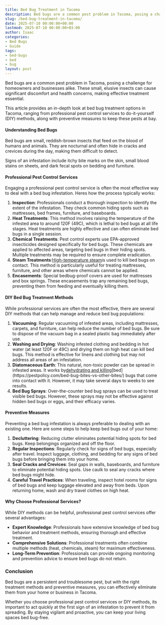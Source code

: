 ```yaml
---
title: Bed Bug Treatment in Tacoma
description: Bed bugs are a common pest problem in Tacoma, posing a challenge for homeowners and businesses alike. These small, elusive insects can cause significant...
slug: /bed-bug-treatment-in-tacoma/
date: 2025-07-10 00:00:00+00:00
lastmod: 2025-07-10 00:00:00+03:00
author: Isaac
categories:
- Bed Bugs
- Guide
tags:
- bed-bugs
- bed
- bug
layout: post
---
```

Bed bugs are a common pest problem in Tacoma, posing a challenge for homeowners and businesses alike. These small, elusive insects can cause significant discomfort and health concerns, making effective treatment essential.

This article provides an in-depth look at bed bug treatment options in Tacoma, ranging from professional pest control services to do-it-yourself (DIY) methods, along with preventive measures to keep these pests at bay.
#### Understanding Bed Bugs
Bed bugs are small, reddish-brown insects that feed on the blood of humans and animals. They are nocturnal and often hide in cracks and crevices during the day, making them difficult to detect.

Signs of an infestation include itchy bite marks on the skin, small blood stains on sheets, and dark fecal spots on bedding and furniture.
#### Professional Pest Control Services
Engaging a professional pest control service is often the most effective way to deal with a bed bug infestation. Heres how the process typically works:
1. **Inspection**: Professionals conduct a thorough inspection to identify the extent of the infestation. They check common hiding spots such as mattresses, bed frames, furniture, and baseboards.
2. **Heat Treatments**: This method involves raising the temperature of the infested area to around 120F (49C), which is lethal to bed bugs at all life stages. Heat treatments are highly effective and can often eliminate bed bugs in a single session.
3. **Chemical Treatments**: Pest control experts use EPA-approved insecticides designed specifically for bed bugs. These chemicals are applied to affected areas, targeting bed bugs in their hiding spots. Multiple treatments may be required to ensure complete eradication.
4. **Steam Treatments**:[High-temperature steam](https://pestpolicy.com/best-bed-bug-steamer/)is used to kill bed bugs on contact. This method is particularly useful for treating mattresses, furniture, and other areas where chemicals cannot be applied.
5. **Encasements**: Special bedbug-proof covers are used for mattresses and box springs. These encasements trap any remaining bed bugs, preventing them from feeding and eventually killing them.
#### DIY Bed Bug Treatment Methods
While professional services are often the most effective, there are several DIY methods that can help manage and reduce bed bug populations:
1. **Vacuuming**: Regular vacuuming of infested areas, including mattresses, carpets, and furniture, can help reduce the number of bed bugs. Be sure to dispose of the vacuum bag in a sealed plastic bag immediately after use.
2. **Washing and Drying**: Washing infested clothing and bedding in hot water (at least 120F or 49C) and drying them on high heat can kill bed bugs. This method is effective for linens and clothing but may not address all areas of an infestation.
3. **Diatomaceous Earth**: This natural, non-toxic powder can be spread in infested areas. It works by[dehydrating and killing](https://pestpolicy.com/does-diatomaceous-earth-kill-[bed-bugs](https://pestpolicy.com/bed-bug-bites-vs-mosquito-bites/)/)[bed](https://pestpolicy.com/bed-bug-bites-vs-other-bites/) bugs that come into contact with it. However, it may take several days to weeks to see results.
4. **Bed Bug Sprays**: Over-the-counter bed bug sprays can be used to treat visible bed bugs. However, these sprays may not be effective against hidden bed bugs or eggs, and their efficacy varies.
#### Preventive Measures
Preventing a bed bug infestation is always preferable to dealing with an existing one. Here are some steps to help keep bed bugs out of your home:
1. **Decluttering**: Reducing clutter eliminates potential hiding spots for bed bugs. Keep belongings organized and off the floor.
2. **Regular Inspections**: Regularly check for signs of bed bugs, especially after travel. Inspect luggage, clothing, and bedding for any signs of bed bugs before bringing them into your home.
3. **Seal Cracks and Crevices**: Seal gaps in walls, baseboards, and furniture to eliminate potential hiding spots. Use caulk to seal any cracks where bed bugs might hide.
4. **Careful Travel Practices**: When traveling, inspect hotel rooms for signs of bed bugs and keep luggage elevated and away from beds. Upon returning home, wash and dry travel clothes on high heat.
#### Why Choose Professional Services?
While DIY methods can be helpful, professional pest control services offer several advantages:
- **Expert Knowledge**: Professionals have extensive knowledge of bed bug behavior and treatment methods, ensuring thorough and effective treatment.
- **Comprehensive Solutions**: Professional treatments often combine multiple methods (heat, chemicals, steam) for maximum effectiveness.
- **Long-Term Prevention**: Professionals can provide ongoing monitoring and prevention advice to ensure bed bugs do not return.
### Conclusion
Bed bugs are a persistent and troublesome pest, but with the right treatment methods and preventive measures, you can effectively eliminate them from your home or business in Tacoma.

Whether you choose professional pest control services or DIY methods, its important to act quickly at the first sign of an infestation to prevent it from spreading. By staying vigilant and proactive, you can keep your living spaces bed bug-free.